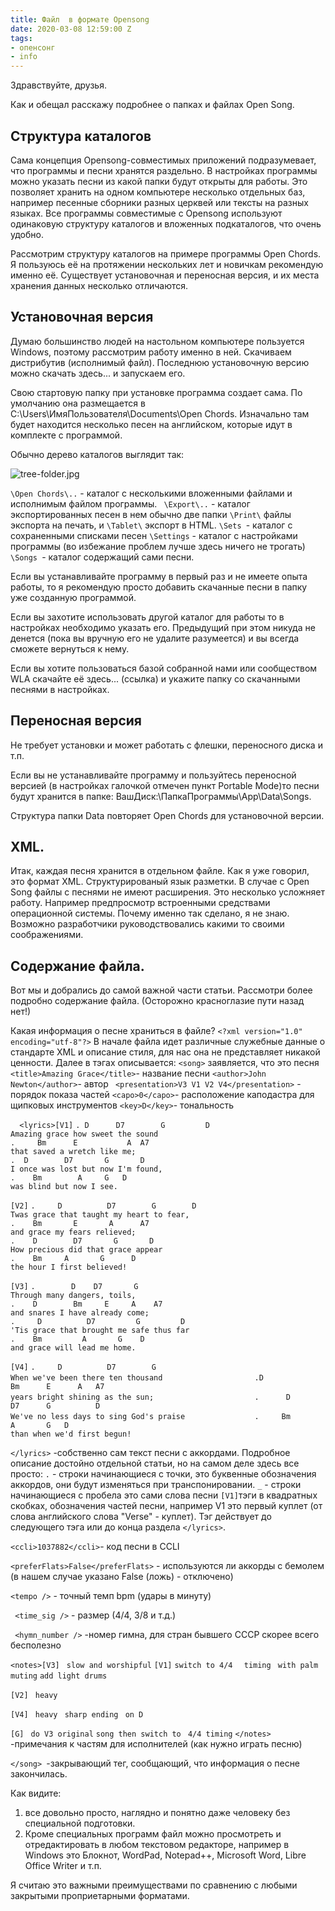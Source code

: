 ```yaml
---
title: Файл  в формате Opensong
date: 2020-03-08 12:59:00 Z
tags:
- опенсонг
- info
---
```


Здравствуйте, друзья.

Как и обещал расскажу подробнее о папках и файлах Open Song.

## Структура каталогов 

Сама концепция Opensong-совместимых приложений подразумевает, что программы и песни хранятся раздельно.
В настройках программы можно указать песни из какой папки будут открыты для работы. Это позволяет хранить на одном компьютере несколько отдельных баз, например песенные сборники разных церквей или тексты на разных языках.
Все программы совместимые с Opensong используют одинаковую структуру каталогов и вложенных подкаталогов, что очень удобно.

Рассмотрим структуру каталогов на примере программы Open Chords. Я пользуюсь её на протяжении нескольких лет и новичкам рекомендую именно её. Существует установочная и переносная версия, и их места хранения данных несколько отличаются.


## Установочная версия 

Думаю большинство людей на настольном компьютере пользуется Windows, поэтому рассмотрим работу  именно в ней.
Скачиваем дистрибутив (исполнимый файл). Последнюю установочную версию можно скачать здесь...  и запускаем его.

Свою стартовую папку при установке программа создает сама. 
По умолчанию она размещается в C:\Users\ИмяПользователя\Documents\Open Chords\.
Изначально там будет находится несколько песен на английском, которые идут в комплекте с программой.

Обычно дерево каталогов выглядит так:

![tree-folder.jpg](/uploads/tree-folder.jpg)

`\Open Chords\..` - каталог с несколькими вложенными файлами и исполнимым файлом программы.
` \Export\..` - каталог экспортированных песен в нем обычно две папки
`\Print\` файлы экспорта на печать, и
`\Tablet\` экспорт в HTML.
`\Sets `- каталог с сохраненными списками песен
`\Settings` - каталог с настройками программы (во избежание проблем лучше здесь ничего не трогать) 
`\Songs `- каталог содержащий сами песни.

Если вы устанавливайте программу в первый раз и не имеете опыта работы, то я рекомендую просто добавить скачанные песни в папку уже созданную программой.

Если вы захотите использовать другой каталог для работы то в настройках необходимо указать его. Предыдущий при этом никуда не денется (пока вы вручную его не удалите разумеется) и вы всегда сможете вернуться к нему.

Если вы хотите пользоваться базой собранной нами или сообществом WLA скачайте её здесь... (ссылка) и укажите папку со скачанными песнями в настройках.

## Переносная версия

Не требует установки и может работать с флешки, переносного диска и т.п.

Если вы не устанавливайте программу и пользуйтесь переносной версией (в настройках галочкой отмечен пункт Portable Mode)то песни будут хранится в папке:
ВашДиск:\ПапкаПрограммы\App\Data\Songs.

Структура папки Data повторяет Open Chords для установочной версии.

## XML.
Итак, каждая песня хранится в отдельном файле.
Как я  уже говорил, это формат XML. Структурированый язык разметки. 
В случае с Open Song файлы с песнями не имеют расширения. Это несколько усложняет работу. 
Например предпросмотр встроенными средствами операционной системы. 
Почему именно так сделано, я не знаю. 
Возможно разработчики руководствовалиcь какими то своими соображениями.

## Содержание файла.
Вот мы и добрались до самой важной части статьи. Рассмотри более подробно содержание файла. (Осторожно красноглазие пути назад нет!)

Какая информация о песне храниться в файле?
`<?xml version="1.0" encoding="utf-8"?>`
В начале файла идет различные служебные данные о стандарте XML и описание стиля, для нас она не представляет никакой ценности.
Далее в тэгах описывается:
`<song>` заявляется, что это песня
 ` <title>Amazing Grace</title> `- название песни
 ` <author>John Newton</author> `- автор
 ` <presentation>V3 V1 V2 V4</presentation>` - порядок показа частей
 ` <capo>0</capo> `- расположение каподастра для щипковых инструментов
 ` <key>D</key> `- тональность

`  <lyrics>[V1]`
`. D      D7        G         D     `                                                         
` Amazing grace how sweet the sound     `                
`.     Bm      E           A  A7    `                                                         
` that saved a wretch like me;    `                       
`.  D        D7       G       D   `                                                           
` I once was lost but now I'm found,   `                  
`.    Bm        A     G   D  `                                                                
` was blind but now I see.  `                             

`[V2]`
`.     D          D7        G        D  `                                                     
` Twas grace that taught my heart to fear,  `             
`.    Bm       E       A      A7  `                                                           
` and grace my fears relieved; `                          
`.    D        D7       G       D  `                                                          
` How precious did that grace appear `                    
`.    Bm     A       G      D`                                                                
` the hour I first believed! `                            

`[V3]`
`.        D    D7       G `                                                                   
` Through many dangers, toils, `                          
`.    D        Bm     E     A    A7  `                                                        
` and snares I have already come;   `                     
`.     D          D7         G         D  `                                                   
` 'Tis grace that brought me safe thus far  `             
`.    Bm         A       G    D   `                                                           
` and grace will lead me home. `                          

`[V4]`
`.     D          D7        G         `                                                       
` When we've been there ten thousand                     `
`.D            Bm      E      A   A7       `                                                  
` years bright shining as the sun;                       `
`.      D       D7      G          D                      `                                   
` We've no less days to sing God's praise                `
`.     Bm        A       G   D                             `                                  
` than when we'd first begun!                            `


`</lyrics>` -собственно сам текст песни с аккордами. Подробное описание достойно отдельной статьи, но на самом деле здесь все просто:
`.` - строки начинающиеся с точки, это буквенные обозначения аккордов, они будут изменяться при транспонировании.
`_` - строки начинающиеся с пробела это сами слова песни
`[V1]`тэги в квадратных скобках, обозначения частей песни, например V1 это первый куплет (от слова английского слова "Verse" - куплет). Тэг действует до следующего тэга или до конца раздела `</lyrics>`.


 ` <ccli>1037882</ccli> `- код песни в CCLI

  `<preferFlats>False</preferFlats>` - используются ли аккорды с бемолем (в нашем случае указано False (ложь) - отключено)

  `<tempo />` - точный темп bpm (удары в минуту)

 ` <time_sig />` - размер (4/4, 3/8 и т.д.)

 ` <hymn_number />` -номер гимна, для стран бывшего СССР скорее всего бесполезно

`<notes>[V3]`
` slow and worshipful`
`[V1]`
`switch to 4/4 `
` timing`
` with palm muting`
 `add light drums`
 
`[V2]`
` heavy`
 
`[V4]`
` heavy`
` sharp ending`
` on D`
 
`[G]`
` do V3 original`
` song then switch to `
` 4/4 timing`
 `</notes> `-примечания к частям для исполнителей (как нужно играть песню)
  
`</song> `-закрывающий тег, сообщающий, что информация о песне закончилась.

Как видите:
1) все довольно просто, наглядно и понятно даже человеку без специальной подготовки. 
2) Кроме специальных программ файл можно просмотреть и отредактировать в любом текстовом редакторе, например в Windows это Блокнот, WordPad, Notepad++, Microsoft Word, Libre Office Writer и т.п.

Я считаю это важными преимуществами по сравнению с любыми закрытыми проприетарными форматами.

